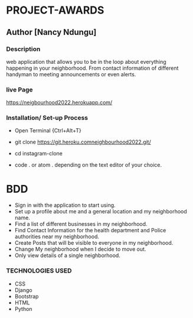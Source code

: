 # PROJECT-AWARDS
## Author [Nancy Ndungu]

### Description
 web application that allows you to be in the loop about everything happening in your neighborhood. From contact information of different handyman to meeting announcements or even alerts.
 ### live Page
https://neigbourhood2022.herokuapp.com/

### Installation/ Set-up Process
* Open Terminal {Ctrl+Alt+T}

* git clone https://git.heroku.comneighbourhood2022.git/

* cd instagram-clone
* code . or atom . depending on the text editor of your choice.


# BDD
* Sign in with the application to start using.
* Set up a profile about me and a general location and my neighborhood name.
* Find a list of different businesses in my neighborhood.
* Find Contact Information for the health department and Police authorities near my neighborhood.
* Create Posts that will be visible to everyone in my neighborhood.
* Change My neighborhood when I decide to move out.
* Only view details of a single neighborhood.

### TECHNOLOGIES USED
  * CSS
  * Django
  * Bootstrap
  * HTML
  * Python
